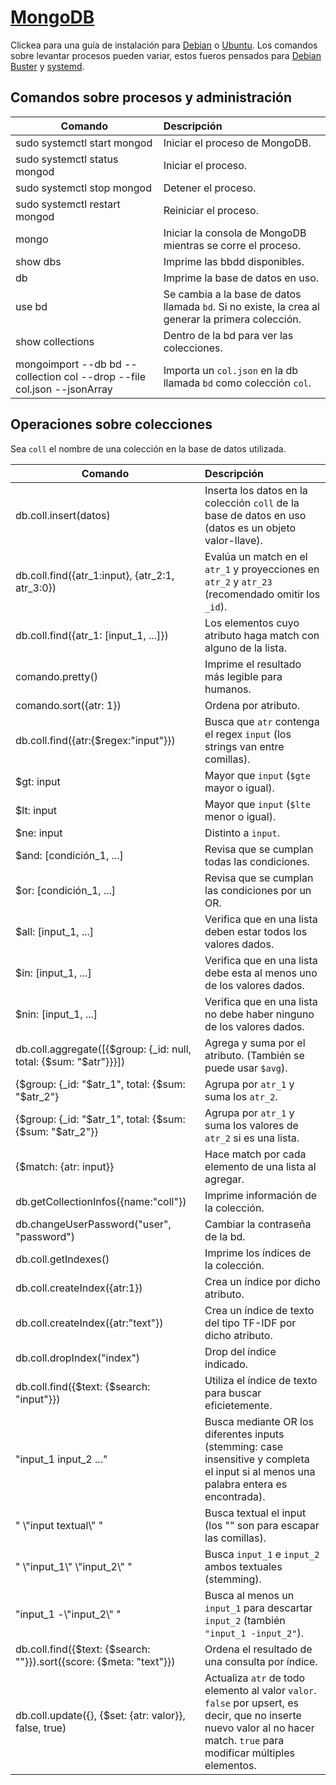 # [MongoDB](https://www.mongodb.com/)

Clickea para una guía de instalación para [Debian](https://docs.mongodb.com/manual/tutorial/install-mongodb-on-debian/) o [Ubuntu](https://docs.mongodb.com/manual/tutorial/install-mongodb-on-ubuntu/). Los comandos sobre levantar procesos pueden variar, estos fueros pensados para [Debian Buster](https://www.debian.org/releases/buster/index.es.html) y [systemd](https://wiki.debian.org/systemd).

## Comandos sobre procesos y administración

| Comando                       | Descripción                     |
| -------------                 |:-------------                   |
| sudo systemctl start mongod   | Iniciar el proceso de MongoDB.  |
| sudo systemctl status mongod  | Iniciar el proceso.             |
| sudo systemctl stop mongod    | Detener el proceso.             |
| sudo systemctl restart mongod | Reiniciar el proceso.           |
| mongo                         | Iniciar la consola de MongoDB mientras se corre el proceso. |
| show dbs                      | Imprime las bbdd disponibles.             |
| db                            | Imprime la base de datos en uso.          |
| use bd                        | Se cambia a la base de datos llamada `bd`. Si no existe, la crea al generar la primera colección. |
| show collections              | Dentro de la bd para ver las colecciones. |
| mongoimport --db bd --collection col --drop --file col.json --jsonArray | Importa un `col.json` en la db llamada `bd` como colección `col`. |

## Operaciones sobre colecciones

Sea `coll` el nombre de una colección en la base de datos utilizada.

| Comando                       | Descripción                       |
| -------------                 |:-------------                     |
| db.coll.insert(datos)         | Inserta los datos en la colección `coll` de la base de datos en uso (datos es un objeto valor-llave).  |
| db.coll.find({atr_1:input}, {atr_2:1, atr_3:0}) | Evalúa un match en el `atr_1` y proyecciones en `atr_2` y `atr_23` (recomendado omitir los `_id`).  |
| db.coll.find({atr_1: [input_1, ...]})       | Los elementos cuyo atributo haga match con alguno de la lista. |
| comando.pretty()	            | Imprime el resultado más legible para humanos. |
| comando.sort({atr: 1})        | Ordena por atributo.              |
| db.coll.find({atr:{$regex:"input"}}) | Busca que `atr` contenga el regex `input` (los strings van entre comillas). |
| $gt: input | Mayor que `input` (`$gte` mayor o igual). |
| $lt: input | Mayor que `input` (`$lte` menor o igual). |
| $ne: input | Distinto a `input`. |
| $and: [condición_1, ...]  | Revisa que se cumplan todas las condiciones. |
| $or: [condición_1, ...]   | Revisa que se cumplan las condiciones por un OR. |
| $all: [input_1, ...]      | Verifica que en una lista deben estar todos los valores dados. |
| $in: [input_1, ...]				| Verifica que en una lista debe esta al menos uno de los valores dados. |
| $nin: [input_1, ...]			| Verifica que en una lista no debe haber ninguno de los valores dados. |
| db.coll.aggregate([{$group: {_id: null, total: {$sum: "$atr"}}}])	| Agrega y suma por el atributo. (También se puede usar `$avg`). |
| {$group: {_id: "$atr_1", total: {$sum: "$atr_2"} | Agrupa por `atr_1` y suma los `atr_2`.
| {$group: {_id: "$atr_1", total: {$sum: {$sum: "$atr_2"}} | Agrupa por `atr_1` y suma los valores de `atr_2` si es una lista. |
| {$match: {atr: input}} | Hace match por cada elemento de una lista al agregar. |
| db.getCollectionInfos({name:"coll"}) | Imprime información de la colección. |
| db.changeUserPassword("user", "password") | Cambiar la contraseña de la bd. |
| db.coll.getIndexes() | Imprime los índices de la colección. |
| db.coll.createIndex({atr:1}) | Crea un índice por dicho atributo. |
| db.coll.createIndex({atr:"text"})	 | Crea un índice de texto del tipo TF-IDF por dicho atributo. |
| db.coll.dropIndex("index") | Drop del índice indicado. |
| db.coll.find({$text: {$search: "input"}}) | Utiliza el índice de texto para buscar eficietemente. |
| "input_1 input_2 ..."       | Busca mediante OR los diferentes inputs (stemming: case insensitive y completa el input si al menos una palabra entera es encontrada). |
| " \\"input textual\\"  "      | Busca textual el input (los "\" son para escapar las comillas). |
| " \\"input_1\\" \\"input_2\\" " | Busca `input_1` e `input_2` ambos textuales (stemming). |
| "input_1 -\\"input_2\\" " 		| Busca al menos un `input_1` para descartar `input_2` (también `"input_1 -input_2"`). |
| db.coll.find({$text: {$search: ""}}).sort({score: {$meta: "text"}})	| Ordena el resultado de una consulta por índice. |
| db.coll.update({}, {$set: {atr: valor}}, false, true)	| Actualiza `atr` de todo elemento al valor `valor`. `false` por upsert, es decir, que no inserte nuevo valor al no hacer match. `true` para modificar múltiples elementos. |

